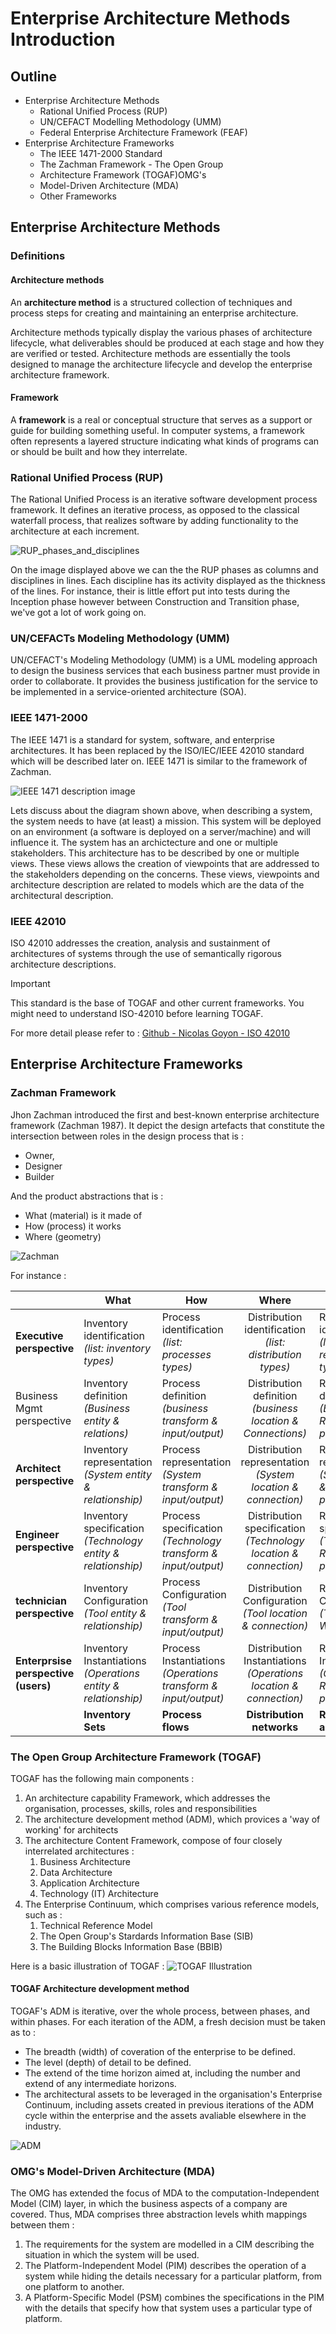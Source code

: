 # Enterprise Architecture Methods Introduction

## Outline

- Enterprise Architecture Methods
  - Rational Unified Process (RUP)
  - UN/CEFACT Modelling Methodology (UMM)
  - Federal Enterprise Architecture Framework (FEAF)
- Enterprise Architecture Frameworks
  - The IEEE 1471-2000 Standard
  - The Zachman Framework - The Open Group
  - Architecture Framework (TOGAF)OMG's
  - Model-Driven Architecture (MDA)
  - Other Frameworks

## Enterprise Architecture Methods

### Definitions

#### Architecture methods

An **architecture method** is a structured collection of techniques and process steps for creating and maintaining an enterprise architecture.

Architecture methods typically display the various phases of architecture lifecycle, what deliverables should be produced at each stage and how they are verified or tested.
Architecture methods are essentially the tools designed to manage the architecture lifecycle and develop the enterprise architecture framework.

#### Framework

A **framework** is a real or conceptual structure that serves as a support or guide for building something useful. In computer systems, a framework often represents a layered structure indicating what kinds of programs can or should be built and how they interrelate.

### Rational Unified Process (RUP)

The Rational Unified Process is an iterative software development process framework. It defines an iterative process, as opposed to the classical waterfall process, that realizes software by adding functionality to the architecture at each increment.

![RUP_phases_and_disciplines](./Resources/RUP_phases_and_disciplines.png)

On the image displayed above we can the the RUP phases as columns and disciplines in lines. Each discipline has its activity displayed as the thickness of the lines.
For instance, their is little effort put into tests during the Inception phase however between Construction and Transition phase, we've got a lot of work going on.

### UN/CEFACTs Modeling Methodology (UMM)

UN/CEFACT's Modeling Methodology (UMM) is a UML modeling approach to design the business services that each business partner must provide in order to collaborate. It provides the business justification for the service to be implemented in a service-oriented architecture (SOA).

### IEEE 1471-2000

The IEEE 1471 is a standard for system, software, and enterprise architectures. It has been replaced by the ISO/IEC/IEEE 42010 standard which will be described later on. IEEE 1471 is similar to the framework of Zachman.

![IEEE 1471 description image](Resources/IEEE_1471_Description_image.png)

Lets discuss about the diagram shown above, when describing a system, the system needs to have (at least) a mission. This system will be deployed on an environment (a software is deployed on a server/machine) and will influence it.
The system has an archictecture and one or multiple stakeholders. This architecture has to be described by one or multiple views. These views allows the creation of viewpoints that are addressed to the stakeholders depending on the concerns. These views, viewpoints and architecture description are related to models which are the data of the architectural description.

### IEEE 42010

ISO 42010 addresses the creation, analysis and sustainment of architectures of systems through the use of semantically rigorous architecture descriptions.

> [!IMPORTANT]
> This standard is the base of TOGAF and other current frameworks.
> You might need to understand ISO-42010 before learning TOGAF.

For more detail please refer to : [Github - Nicolas Goyon - ISO 42010](https://github.com/nicolas-goyon/ISO-42010)

## Enterprise Architecture Frameworks

### Zachman Framework

Jhon Zachman introduced the first and best-known enterprise architecture framework (Zachman 1987).
It depict the design artefacts that constitute the intersection between roles in the design process that is :

- Owner,
- Designer
- Builder

And the product abstractions that is :

- What (material) is it made of
- How (process) it works
- Where (geometry)

![Zachman](Resources/Zachman.png)

For instance :

|                                 | What                                                          | How                                                            |                              Where                               | Who                                                              | When                                                    | Why                                                  |                         |
| ------------------------------- | ------------------------------------------------------------- | -------------------------------------------------------------- | :--------------------------------------------------------------: | ---------------------------------------------------------------- | ------------------------------------------------------- | ---------------------------------------------------- | ----------------------- |
| **Executive perspective**           | Inventory identification *(list: inventory types)*            | Process identification *(list: processes types)*               |     Distribution identification *(list: distribution types)*     | Responsibility identification *(list: responsibility types)*     | Timing identification *(list: Timing types)*            | Motivation identification *(list: motivation types)* | **Scope context**       |
| Business Mgmt perspective       | Inventory definition *(Business entity & relations)*          | Process definition *(business transform & input/output)*       |   Distribution definition *(business location & Connections)*    | Responsibility definition *(Business Role & Work products)*      | Timing Definition *(Business Interval & moments)*       | Motivation definition *(Busines End & means)*        | **business concept**    |
| **Architect perspective**           | Inventory representation *(System entity & relationship)*     | Process representation *(System transform & input/output)*     |   Distribution representation *(System location & connection)*   | Responsibility representation *(System Role & Work product)*     | Timing Representation *(System interval & moments)*     | Motivation representation *(System end & means)*     | **System Logic**        |
| **Engineer perspective**            | Inventory specification *(Technology entity & relationship)*  | Process specification *(Technology transform & input/output)*  | Distribution specification *(Technology location & connection)*  | Responsibility specification *(Technology Role & Work product)*  | Timing specification *(Technology interval & moments)*  | Motivation specification *(Technology end & means)*  | **Technology Physics**  |
| **technician perspective**          | Inventory Configuration *(Tool entity & relationship)*        | Process Configuration *(Tool transform & input/output)*        |    Distribution Configuration *(Tool location & connection)*     | Responsibility Configuration *(Tool Role & Work product)*        | Timing Configuration *(Tool interval & moments)*        | Motivation Configuration *(Tool end & means)*        | **Tool components**     |
| **Enterprsise perspective (users)** | Inventory Instantiations *(Operations entity & relationship)* | Process Instantiations *(Operations transform & input/output)* | Distribution Instantiations *(Operations location & connection)* | Responsibility Instantiations *(Operations Role & Work product)* | Timing Instantiations *(Operations interval & moments)* | Motivation Instantiations *(Operations end & means)* | **Operation instances** |
|                                 | **Inventory Sets**                                            | **Process flows**                                              |                    **Distribution networks**                     | **Responsibility assignments**                                   | **Timing cycles**                                       | **Motivation intentions**                            |                         |

### The Open Group Architecture Framework (TOGAF)

TOGAF has the following main components :

1) An architecture capability Framework, which addresses the  organisation, processes, skills, roles and responsibilities
2) The architecture development method (ADM), which provices a 'way of working' for architects
3) The architecture Content Framework, compose of four closely interrelated architectures :
   1) Business Architecture
   2) Data Architecture
   3) Application Architecture
   4) Technology (IT) Architecture
4) The Enterprise Continuum, which comprises various reference models, such as :
   1) Technical Reference Model
   2) The Open Group's Stardards Information Base (SIB)
   3) The Building Blocks Information Base (BBIB)

Here is a basic illustration of TOGAF :
![TOGAF Illustration](Resources/TOGAF_Illustration.png)

#### TOGAF Architecture development method

TOGAF's ADM is iterative, over the whole process, between phases, and within phases. For each iteration of the ADM, a fresh decision must be taken as to :

- The breadth (width) of coveration of the enterprise to be defined.
- The level (depth) of detail to be defined.
- The extend of the time horizon aimed at, including the number and extend of any intermediate horizons.
- The architectural assets to be leveraged in the organisation's Enterprise Continuum, including assets created in previous iterations of the ADM cycle within the enterprise and the assets avaliable elsewhere in the industry.

![ADM](Resources/ADM.png)

### OMG's Model-Driven Architecture (MDA)

The OMG has extended the focus of MDA to the computation-Independent Model (CIM) layer, in which the business aspects of a company are covered. Thus, MDA comprises three abstraction levels whith mappings between them :

1. The requirements for the system are modelled in a CIM describing the situation in which the system will be used.
2. The Platform-Independent Model (PIM) describes the operation of a system while hiding the details necessary for a particular platform, from one platform to another.
3. A Platform-Specific Model (PSM) combines the specifications in the PIM with the details that specify how that system uses a particular type of platform.